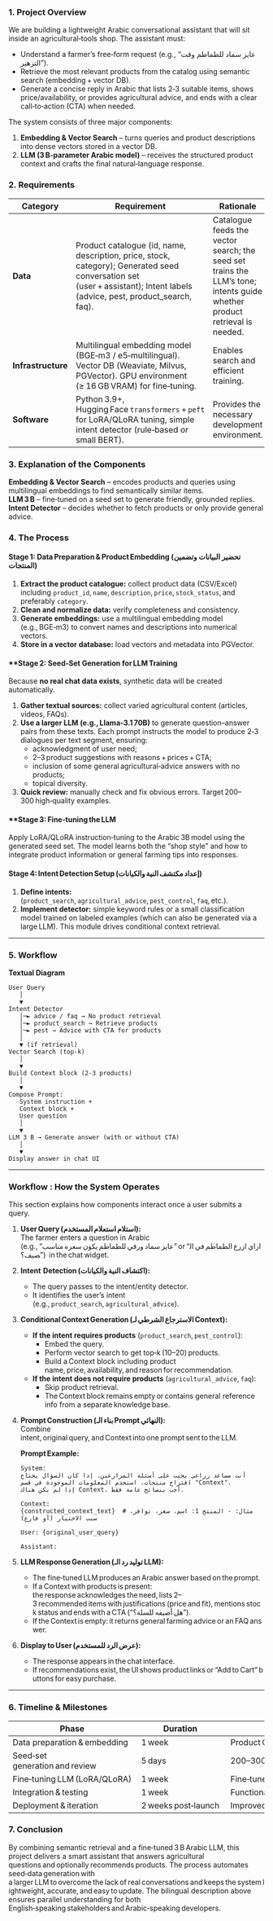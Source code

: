 ### 1. Project Overview  
We are building a lightweight Arabic conversational assistant that will sit inside an agricultural‑tools shop. The assistant must:

* Understand a farmer’s free‑form request (e.g., “عايز سماد للطماطم وقت التزهير”).  
* Retrieve the most relevant products from the catalog using semantic search (embedding + vector DB).  
* Generate a concise reply in Arabic that lists 2‑3 suitable items, shows price/availability, or provides agricultural advice, and ends with a clear call‑to‑action (CTA) when needed.

The system consists of three major components:

1. **Embedding & Vector Search** – turns queries and product descriptions into dense vectors stored in a vector DB.  
2. **LLM (3 B‑parameter Arabic model)** – receives the structured product context and crafts the final natural‑language response.

### 2. Requirements  

| Category           | Requirement                                                                                                                                                               | Rationale                                                                                                                 |
| ------------------ | ------------------------------------------------------------------------------------------------------------------------------------------------------------------------- | ------------------------------------------------------------------------------------------------------------------------- |
| **Data**           | Product catalogue (id, name, description, price, stock, category); Generated seed conversation set (user + assistant); Intent labels (advice, pest, product_search, faq). | Catalogue feeds the vector search; the seed set trains the LLM’s tone; intents guide whether product retrieval is needed. |
| **Infrastructure** | Multilingual embedding model (BGE‑m3 / e5‑multilingual). Vector DB (Weaviate, Milvus, PGVector). GPU environment (≥ 16 GB VRAM) for fine‑tuning.                          | Enables search and efficient training.                                                                                    |
| **Software**       | Python 3.9+, Hugging Face `transformers` + `peft` for LoRA/QLoRA tuning, simple intent detector (rule‑based or small BERT).                                               | Provides the necessary development environment.                                                                           |

### 3. Explanation of the Components  

**Embedding & Vector Search** – encodes products and queries using multilingual embeddings to find semantically similar items.  
**LLM 3 B** – fine‑tuned on a seed set to generate friendly, grounded replies.  
**Intent Detector** – decides whether to fetch products or only provide general advice.

### 4. The Process

#### **Stage 1: Data Preparation & Product Embedding (تحضير البيانات وتضمين المنتجات)**
1. **Extract the product catalogue:** collect product data (CSV/Excel) including `product_id`, `name`, `description`, `price`, `stock_status`, and preferably `category`.  
2. **Clean and normalize data:** verify completeness and consistency.  
3. **Generate embeddings:** use a multilingual embedding model (e.g., BGE‑m3) to convert names and descriptions into numerical vectors.  
4. **Store in a vector database:** load vectors and metadata into PGVector.

#### **Stage 2: Seed‑Set Generation for LLM Training 
Because **no real chat data exists**, synthetic data will be created automatically.  
1. **Gather textual sources:** collect varied agricultural content (articles, videos, FAQs).  
2. **Use a larger LLM (e.g., Llama‑3.1 70B)** to generate question–answer pairs from these texts. Each prompt instructs the model to produce 2‑3 dialogues per text segment, ensuring:  
   * acknowledgment of user need;  
   * 2–3 product suggestions with reasons + prices + CTA;  
   * inclusion of some general agricultural‑advice answers with no products;  
   * topical diversity.  
3. **Quick review:** manually check and fix obvious errors. Target 200–300 high‑quality examples.

#### **Stage 3: Fine‑tuning the LLM 
Apply LoRA/QLoRA instruction‑tuning to the Arabic 3B model using the generated seed set. The model learns both the “shop style” and how to integrate product information or general farming tips into responses.

#### **Stage 4: Intent Detection Setup (إعداد مكتشف النية والكيانات)**  
1. **Define intents:** (`product_search`, `agricultural_advice`, `pest_control`, `faq`, etc.).  
2. **Implement detector:** simple keyword rules or a small classification model trained on labeled examples (which can also be generated via a large LLM). This module drives conditional context retrieval.

---

### 5. Workflow  
**Textual Diagram**

```
User Query
   │
   ▼
Intent Detector
   │─► advice / faq → No product retrieval
   │─► product_search → Retrieve products
   │─► pest → Advice with CTA for products
   │
   ▼ (if retrieval)
Vector Search (top‑k)
   │
   ▼
Build Context block (2‑3 products)
   │
   ▼
Compose Prompt:
   System instruction +
   Context block +
   User question
   │
   ▼
LLM 3 B → Generate answer (with or without CTA)
   │
   ▼
Display answer in chat UI
```

---

### **Workflow : How the System Operates**

This section explains how components interact once a user submits a query.

1. **User Query (استلام استعلام المستخدم):**  
   The farmer enters a question in Arabic (e.g., “عايز سماد ورقي للطماطم يكون سعره مناسب” or “ازاي ازرع الطماطم في الصيف؟”) 
   in the chat widget.

2. **Intent  Detection (اكتشاف النية والكيانات):**  
   * The query passes to the intent/entity detector.  
   * It identifies the user’s intent (e.g., `product_search`, `agricultural_advice`).

3. **Conditional Context Generation (الاسترجاع الشرطي لـ Context):**  
   * **If the intent requires products** (`product_search`, `pest_control`):  
     - Embed the query.  
     - Perform vector search to get top‑k (10–20) products.  
     - Build a Context block including product name, price, availability, and reason for recommendation.  
   * **If the intent does not require products** (`agricultural_advice`, `faq`):  
     - Skip product retrieval.  
     - The Context block remains empty or contains general reference info from a separate knowledge base.

4. **Prompt Construction (بناء الـ Prompt النهائي):**  
   Combine intent, original query, and Context into one prompt sent to the LLM.

   **Prompt Example:**
   ```
   System:
   أنت مساعد زراعي يجيب على أسئلة المزارعين. إذا كان السؤال يحتاج اقتراح منتجات، استخدم المعلومات الموجودة في قسم "Context". 
   إذا لم يكن هناك Context، أجب بنصائح عامة فقط.

   Context:
   {constructed_context_text}  # مثال: - المنتج 1: اسم، سعر، توافر، سبب الاختيار (أو فارغ)

   User: {original_user_query}

   Assistant:
   ```

5. **LLM Response Generation (توليد رد الـ LLM):**  
   * The fine‑tuned LLM produces an Arabic answer based on the prompt.  
   * If a Context with products is present: the response acknowledges the need, lists 2–3 recommended items with justifications (price and fit), mentions stock status and ends with a CTA (“هل أضيفه للسلة؟”).  
   * If the Context is empty: it returns general farming advice or an FAQ answer.

6. **Display to User (عرض الرد للمستخدم):**  
   * The response appears in the chat interface.  
   * If recommendations exist, the UI shows product links or “Add to Cart” buttons for easy purchase.

---

### 6. Timeline & Milestones  

| Phase | Duration | Deliverable |
|-------|----------|-------------|
| Data preparation & embedding | 1 week | Product CSV, vector DB ready. |
| Seed‑set generation and review | 5 days | 200–300 synthetic Q&A pairs. |
| Fine‑tuning LLM (LoRA/QLoRA) | 1 week | Fine‑tuned 3 B model checkpoint. |
| Integration & testing | 1 week | Functional pipeline on staging. |
| Deployment & iteration | 2 weeks post‑launch | Improved model + real user data collected. |

### 7. Conclusion  

By combining semantic retrieval and a fine‑tuned 3 B Arabic LLM, this project delivers a smart assistant that answers agricultural questions and optionally recommends products. The process automates seed‑data generation with a larger LLM to overcome the lack of real conversations and keeps the system lightweight, accurate, and easy to update. The bilingual description above ensures parallel understanding for both English‑speaking stakeholders and Arabic‑speaking developers.
